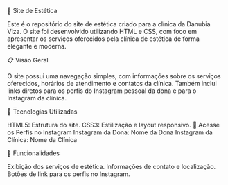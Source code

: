 💅 Site de Estética

Este é o repositório do site de estética criado para a clínica da Danubia Viza. O site foi desenvolvido utilizando HTML e CSS, com foco em apresentar os serviços oferecidos pela clínica de estética de forma elegante e moderna.

📋 Visão Geral

O site possui uma navegação simples, com informações sobre os serviços oferecidos, horários de atendimento e contatos da clínica. Também inclui links diretos para os perfis do Instagram pessoal da dona e para o Instagram da clínica.

🚀 Tecnologias Utilizadas

HTML5: Estrutura do site.
CSS3: Estilização e layout responsivo.
🔗 Acesse os Perfis no Instagram
Instagram da Dona: Nome da Dona
Instagram da Clínica: Nome da Clínica

🎨 Funcionalidades

Exibição dos serviços de estética.
Informações de contato e localização.
Botões de link para os perfis no Instagram.
